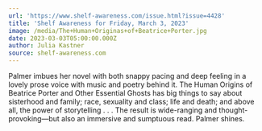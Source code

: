 ```yaml
---
url: 'https://www.shelf-awareness.com/issue.html?issue=4428'
title: 'Shelf Awareness for Friday, March 3, 2023'
image: /media/The+Human+Originas+of+Beatrice+Porter.jpg
date: 2023-03-03T05:00:00.000Z
author: Julia Kastner
source: shelf-awareness.com
---
```


Palmer imbues her novel with both snappy pacing and deep feeling in a lovely prose voice with music and poetry behind it. The Human Origins of Beatrice Porter and Other Essential Ghosts has big things to say about sisterhood and family; race, sexuality and class; life and death; and above all, the power of storytelling . . . The result is wide-ranging and thought-provoking—but also an immersive and sumptuous read. Palmer shines.
